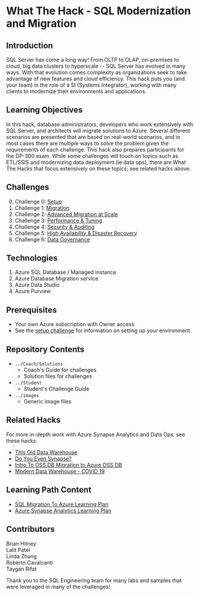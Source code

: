 # What The Hack - SQL Modernization and Migration

## Introduction
SQL Server has come a long way!  From OLTP to OLAP, on-premises to cloud, big data clusters to hyperscale -- SQL Server has evolved in many ways.  With that evolution comes complexity as organizations seek to take advantage of new features and cloud efficiency.  This hack puts you (and your team) in the role of a SI (Systems Integrator), working with many clients to modernize their environments and applications.

## Learning Objectives
In this hack, database administrators, developers who work extensively with SQL Server, and architects will migrate solutions to Azure. Several different scenarios are presented that are based on real-world scenarios, and in most cases there are multiple ways to solve the problem given the requirements of each challenge.  This hack also prepares participants for the DP-300 exam.  While some challenges will touch on topics such as ETL/SSIS and modernizing data deployment (ie data ops), there are What The Hacks that focus extensively on these topics; see related hacks above.

## Challenges

0. Challenge 0: [Setup](./Student/Challenge00.md)
1. Challenge 1: [Migration](./Student/Challenge01.md)
2. Challenge 2: [Advanced Migration at Scale](./Student/Challenge02.md)
3. Challenge 3: [Performance & Tuning](./Student/Challenge03.md)
4. Challenge 4: [Security & Auditing](./Student/Challenge04.md)
5. Challenge 5: [High Availability & Disaster Recovery](./Student/Challenge05.md)
6. Challenge 6: [Data Governance](./Student/Challenge06.md)


## Technologies
1. Azure SQL Database / Managed Instance
1. Azure Database Migration service
1. Azure Data Studio
1. Azure Purview

## Prerequisites
- Your own Azure subscription with Owner access
- See the [setup challenge](./Student/Challenge00.md) for information on setting up your environment.

## Repository Contents
- `../Coach/Solutions`
  - Coach's Guide for challenges
  - Solution files for challenges
- `../Student`
  - Student's Challenge Guide
- `../images`
  - Generic image files

## Related Hacks
For more in-depth work with Azure Synapse Analytics and Data Ops, see these hacks:

* [This Old Data Warehouse](https://github.com/microsoft/WhatTheHack/tree/master/019-ThisOldDataWarehouse)
* [Do You Even Synapse?](https://github.com/microsoft/WhatTheHack/tree/master/024-DoYouEvenSynapse)
* [Intro To OSS DB Migration to Azure OSS DB](https://github.com/microsoft/WhatTheHack/tree/master/033-OSSDatabaseMigration)
* [Modern Data Warehouse - COVID 19](https://github.com/microsoft/WhatTheHack/tree/master/038-MDWCovid19)

## Learning Path Content

* [SQL Migration To Azure Learning Plan](https://microsoft.github.io/PartnerResources/azure/data-analytics-ai/sql-server-migration-to-azure)
* [Azure Synapse Analytics Learning Plan](https://microsoft.github.io/PartnerResources/azure/data-analytics-ai/modern-data-warehouse)

## Contributors

Brian Hitney\
Lalit Patel\
Linda Zhang\
Roberto Cavalcanti\
Taygan Rifat

Thank you to the SQL Engineering team for many labs and samples that were leveraged in many of the challenges!